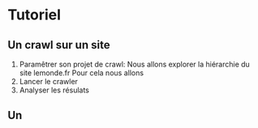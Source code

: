 # Tutoriel

## Un crawl sur un site
1. Paramêtrer son projet de crawl:
Nous allons explorer la hiérarchie du site lemonde.fr
Pour cela nous allons
2. Lancer le crawler
3. Analyser les résulats

## Un


